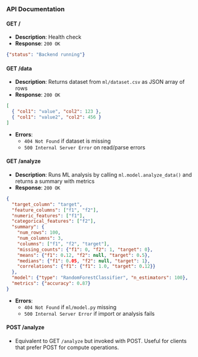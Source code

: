 ### API Documentation

#### GET /
- **Description**: Health check
- **Response**: `200 OK`
```json
{"status": "Backend running"}
```

#### GET /data
- **Description**: Returns dataset from `ml/dataset.csv` as JSON array of rows
- **Response**: `200 OK`
```json
[
  { "col1": "value", "col2": 123 },
  { "col1": "value2", "col2": 456 }
]
```
- **Errors**:
  - `404 Not Found` if dataset is missing
  - `500 Internal Server Error` on read/parse errors

#### GET /analyze
- **Description**: Runs ML analysis by calling `ml.model.analyze_data()` and returns a summary with metrics
- **Response**: `200 OK`
```json
{
  "target_column": "target",
  "feature_columns": ["f1", "f2"],
  "numeric_features": ["f1"],
  "categorical_features": ["f2"],
  "summary": {
    "num_rows": 100,
    "num_columns": 3,
    "columns": ["f1", "f2", "target"],
    "missing_counts": {"f1": 0, "f2": 1, "target": 0},
    "means": {"f1": 0.12, "f2": null, "target": 0.5},
    "medians": {"f1": 0.05, "f2": null, "target": 1},
    "correlations": {"f1": {"f1": 1.0, "target": 0.12}}
  },
  "model": {"type": "RandomForestClassifier", "n_estimators": 100},
  "metrics": {"accuracy": 0.87}
}
```
- **Errors**:
  - `404 Not Found` if `ml/model.py` missing
  - `500 Internal Server Error` if import or analysis fails

#### POST /analyze
- Equivalent to GET `/analyze` but invoked with POST. Useful for clients that prefer POST for compute operations.
